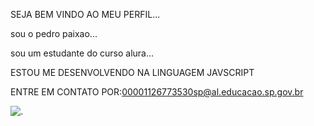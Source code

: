 SEJA BEM VINDO AO MEU PERFIL...

sou o pedro paixao...

sou um estudante do curso alura...

ESTOU ME DESENVOLVENDO NA LINGUAGEM JAVSCRIPT

ENTRE EM CONTATO POR:00001126773530sp@al.educacao.sp.gov.br

![.](https://media1.tenor.com/m/UIu1svqZ9wAAAAAC/shrek-reaction.gif)
